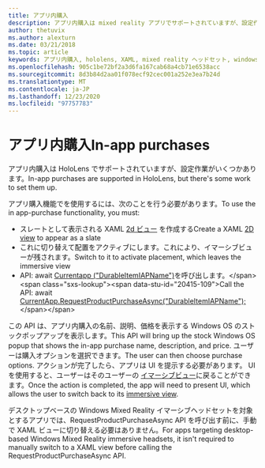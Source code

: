 ```yaml
---
title: アプリ内購入
description: アプリ内購入は mixed reality アプリでサポートされていますが、設定作業がいくつかあります。
author: thetuvix
ms.author: alexturn
ms.date: 03/21/2018
ms.topic: article
keywords: アプリ内購入, hololens, XAML, mixed reality ヘッドセット, windows mixed reality ヘッドセット, 仮想現実のヘッドセット
ms.openlocfilehash: 905c1be72bf2a3d6fa167cab68a4cb71e6538acc
ms.sourcegitcommit: 8d3b84d2aa01f078ecf92cec001a252e3ea7b24d
ms.translationtype: MT
ms.contentlocale: ja-JP
ms.lasthandoff: 12/23/2020
ms.locfileid: "97757783"
---
```

# <a name="in-app-purchases"></a><span data-ttu-id="20415-104">アプリ内購入</span><span class="sxs-lookup"><span data-stu-id="20415-104">In-app purchases</span></span>

<span data-ttu-id="20415-105">アプリ内購入は HoloLens でサポートされていますが、設定作業がいくつかあります。</span><span class="sxs-lookup"><span data-stu-id="20415-105">In-app purchases are supported in HoloLens, but there's some work to set them up.</span></span>

<span data-ttu-id="20415-106">アプリ購入機能でを使用するには、次のことを行う必要があります。</span><span class="sxs-lookup"><span data-stu-id="20415-106">To use the in app-purchase functionality, you must:</span></span>
* <span data-ttu-id="20415-107">スレートとして表示される XAML [2d ビュー](../design/app-views.md) を作成する</span><span class="sxs-lookup"><span data-stu-id="20415-107">Create a XAML [2D view](../design/app-views.md) to appear as a slate</span></span>
* <span data-ttu-id="20415-108">これに切り替えて配置をアクティブにします。これにより、イマーシブビューが残されます。</span><span class="sxs-lookup"><span data-stu-id="20415-108">Switch to it to activate placement, which leaves the immersive view</span></span>
* <span data-ttu-id="20415-109">API: await [Currentapp ("DurableItemIAPName")](https://docs.microsoft.com/uwp/api/windows.applicationmodel.store.currentapp#Windows_ApplicationModel_Store_CurrentApp_RequestProductPurchaseAsync_System_String_)を呼び出します。</span><span class="sxs-lookup"><span data-stu-id="20415-109">Call the API: await [CurrentApp.RequestProductPurchaseAsync("DurableItemIAPName");](https://docs.microsoft.com/uwp/api/windows.applicationmodel.store.currentapp#Windows_ApplicationModel_Store_CurrentApp_RequestProductPurchaseAsync_System_String_)</span></span>

<span data-ttu-id="20415-110">この API は、アプリ内購入の名前、説明、価格を表示する Windows OS のストックポップアップを表示します。</span><span class="sxs-lookup"><span data-stu-id="20415-110">This API will bring up the stock Windows OS popup that shows the in-app purchase name, description, and price.</span></span> <span data-ttu-id="20415-111">ユーザーは購入オプションを選択できます。</span><span class="sxs-lookup"><span data-stu-id="20415-111">The user can then choose purchase options.</span></span> <span data-ttu-id="20415-112">アクションが完了したら、アプリは UI を提示する必要があります。 UI を使用すると、ユーザーはそのユーザーの [イマーシブビュー](../design/app-views.md)に戻ることができます。</span><span class="sxs-lookup"><span data-stu-id="20415-112">Once the action is completed, the app will need to present UI, which allows the user to switch back to its [immersive view](../design/app-views.md).</span></span>

<span data-ttu-id="20415-113">デスクトップベースの Windows Mixed Reality イマーシブヘッドセットを対象とするアプリでは、RequestProductPurchaseAsync API を呼び出す前に、手動で XAML ビューに切り替える必要はありません。</span><span class="sxs-lookup"><span data-stu-id="20415-113">For apps targeting desktop-based Windows Mixed Reality immersive headsets, it isn't required to manually switch to a XAML view before calling the RequestProductPurchaseAsync API.</span></span>
